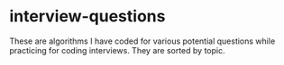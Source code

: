 # interview-questions
These are algorithms I have coded for various potential questions while practicing for coding interviews. They are sorted by topic. 

